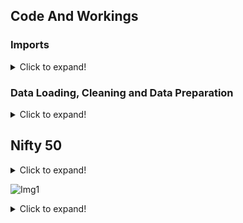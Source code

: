 

## Code And Workings

### Imports

<details>
  <summary>Click to expand!</summary>
  
  ```r
library(prophet)
library(quantmod)
library(forecast)
library(tseries)
library(timeSeries)
library(dplyr)
library(fGarch)
library(gridExtra)
library(readxl)
library(astsa)
library(urca)
library(rugarch)
library(quantmod)
library(dplyr)
library(tidyverse)
library(tseries)
library(rugarch)
library(xts)
library(PerformanceAnalytics)
library(lubridate) 

  ```
  </details>


### Data Loading, Cleaning and Data Preparation
<details>
  <summary>Click to expand!</summary>
  
  ```r
nifty <- read_excel("nifty.xlsx")
dax <- read_excel("dax.xlsx")
dow_jones <- read_excel("dow_jones.xlsx")
nikkei <- read_excel("nikkei.xlsx")

niftyw<-nifty[857:1234,]
daxw<-dax[878:1263,]
dow_jonesw<-dow_jones[960:1344,]
nikkeiw<-nikkei[849:1220,]

  ```
  </details>
  
  
## Nifty 50

  <details>
  <summary>Click to expand!</summary>
  
  ```r
niftyxts<-xts(x=as.numeric(niftyw$Close),order.by = ymd(niftyw$Date))

chartSeries(niftyxts)

  ```
  </details>
  
![Img1](Plot/Nifty_act.jpeg)
  
  
  
  
  
  <details>
  <summary>Click to expand!</summary>
  
  ```r


  ```
  </details>
